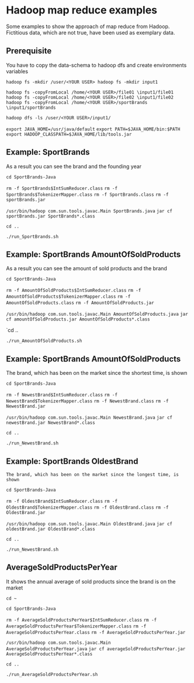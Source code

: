 # Hadoop map reduce examples

Some examples to show the approach of map reduce from Hadoop.
Fictitious data, which are not true, have been used as exemplary data.

## Prerequisite

You have to copy the data-schema to hadoop dfs and create environments variables

`hadoop fs -mkdir /user/<YOUR USER>
hadoop fs -mkdir input1`

`hadoop fs -copyFromLocal /home/<YOUR USER>/file01 \input1/file01`
`hadoop fs -copyFromLocal /home/<YOUR USER>/file02 \input1/file02`
`hadoop fs -copyFromLocal /home/<YOUR USER>/sportBrands \input1/sportBrands`

`hadoop dfs -ls /user/<YOUR USER>/input1/`

`export JAVA_HOME=/usr/java/default`
`export PATH=$JAVA_HOME/bin:$PATH`
`export HADOOP_CLASSPATH=$JAVA_HOME/lib/tools.jar`

## Example: SportBrands

As a result you can see the brand and the founding year


`cd SportBrands-Java`

`rm -f SportBrands$IntSumReducer.class`
`rm -f SportBrands$TokenizerMapper.class`
`rm -f SportBrands.class`
`rm -f sportBrands.jar`

`/usr/bin/hadoop com.sun.tools.javac.Main SportBrands.java`
`jar cf sportBrands.jar SportBrands*.class`

`cd ..`

`./run_SportBrands.sh`



## Example: SportBrands AmountOfSoldProducts 

As a result you can see the amount of sold products and the brand 


`cd SportBrands-Java`

`rm -f AmountOfSoldProducts$IntSumReducer.class`
`rm -f AmountOfSoldProducts$TokenizerMapper.class`
`rm -f AmountOfSoldProducts.class`
`rm -f AmountOfSoldProducts.jar`

`/usr/bin/hadoop com.sun.tools.javac.Main AmountOfSoldProducts.java`
`jar cf amountOfSoldProducts.jar AmountOfSoldProducts*.class`

`cd ..

`./run_AmountOfSoldProducts.sh`




## Example: SportBrands AmountOfSoldProducts 

The brand, which has been on the market since the shortest time, is shown

`cd SportBrands-Java`

`rm -f NewestBrand$IntSumReducer.class`
`rm -f NewestBrand$TokenizerMapper.class`
`rm -f NewestBrand.class`
`rm -f NewestBrand.jar`

`/usr/bin/hadoop com.sun.tools.javac.Main NewestBrand.java`
`jar cf newestBrand.jar NewestBrand*.class`

`cd ..`

`./run_NewestBrand.sh`



## Example: SportBrands OldestBrand 

`The brand, which has been on the market since the longest time, is shown`


`cd SportBrands-Java`

`rm -f OldestBrand$IntSumReducer.class`
`rm -f OldestBrand$TokenizerMapper.class`
`rm -f OldestBrand.class`
`rm -f OldestBrand.jar`

`/usr/bin/hadoop com.sun.tools.javac.Main OldestBrand.java`
`jar cf oldestBrand.jar OldestBrand*.class`

`cd ..`

`./run_NewestBrand.sh`






## AverageSoldProductsPerYear

It shows the annual average of sold products since the brand is on the market 


`cd ~`

`cd SportBrands-Java`

`rm -f AverageSoldProductsPerYear$IntSumReducer.class`
`rm -f AverageSoldProductsPerYear$TokenizerMapper.class`
`rm -f AverageSoldProductsPerYear.class`
`rm -f AverageSoldProductsPerYear.jar`

`/usr/bin/hadoop com.sun.tools.javac.Main AverageSoldProductsPerYear.java`
`jar cf averageSoldProductsPerYear.jar AverageSoldProductsPerYear*.class`

`cd ..`

`./run_AverageSoldProductsPerYear.sh`
